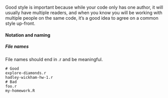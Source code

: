 Good style is important because while your code only has one author, it will usually have multiple readers, and when you know you will be working with multiple people on the same code, it’s a good idea to agree on a common style up-front.

#### Notation and naming

##### File names

File names should end in .r and be meaningful.

    # Good
    explore-diamonds.r
    hadley-wickham-hw-1.r
    # Bad
    foo.r
    my-homework.R

